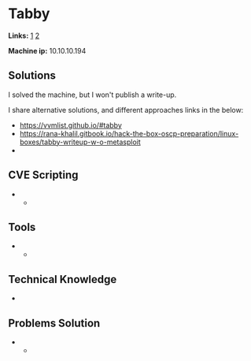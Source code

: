 # Tabby 

**Links:** [1](https://www.hackthebox.com/machines/Tabby)  [2](https://app.hackthebox.com/machines/Tabby)

**Machine ip:** 10.10.10.194


## Solutions
I solved the machine, but I won't publish a write-up.



I share alternative solutions, and different approaches links in the below:
+ https://vvmlist.github.io/#tabby
+ https://rana-khalil.gitbook.io/hack-the-box-oscp-preparation/linux-boxes/tabby-writeup-w-o-metasploit
+ 


## CVE Scripting
+ - 


## Tools
+ -


## Technical Knowledge
+ 


## Problems Solution
+ - 
